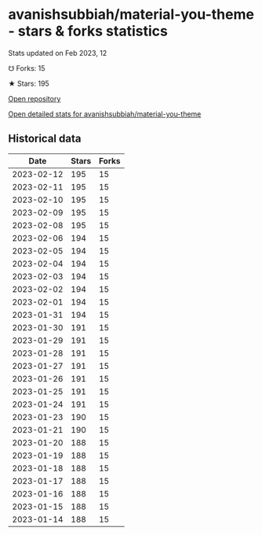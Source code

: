 # avanishsubbiah/material-you-theme - stars & forks statistics

Stats updated on Feb 2023, 12

☋ Forks: 15

★ Stars: 195

[Open repository](https://github.com/avanishsubbiah/material-you-theme)

[Open detailed stats for avanishsubbiah/material-you-theme](https://reviewgithub.com/rep/avanishsubbiah/material-you-theme)

## Historical data
| Date | Stars | Forks |
|------|-------|-------|
| 2023-02-12 | 195 | 15 | 
| 2023-02-11 | 195 | 15 | 
| 2023-02-10 | 195 | 15 | 
| 2023-02-09 | 195 | 15 | 
| 2023-02-08 | 195 | 15 | 
| 2023-02-06 | 194 | 15 | 
| 2023-02-05 | 194 | 15 | 
| 2023-02-04 | 194 | 15 | 
| 2023-02-03 | 194 | 15 | 
| 2023-02-02 | 194 | 15 | 
| 2023-02-01 | 194 | 15 | 
| 2023-01-31 | 194 | 15 | 
| 2023-01-30 | 191 | 15 | 
| 2023-01-29 | 191 | 15 | 
| 2023-01-28 | 191 | 15 | 
| 2023-01-27 | 191 | 15 | 
| 2023-01-26 | 191 | 15 | 
| 2023-01-25 | 191 | 15 | 
| 2023-01-24 | 191 | 15 | 
| 2023-01-23 | 190 | 15 | 
| 2023-01-21 | 190 | 15 | 
| 2023-01-20 | 188 | 15 | 
| 2023-01-19 | 188 | 15 | 
| 2023-01-18 | 188 | 15 | 
| 2023-01-17 | 188 | 15 | 
| 2023-01-16 | 188 | 15 | 
| 2023-01-15 | 188 | 15 | 
| 2023-01-14 | 188 | 15 | 

